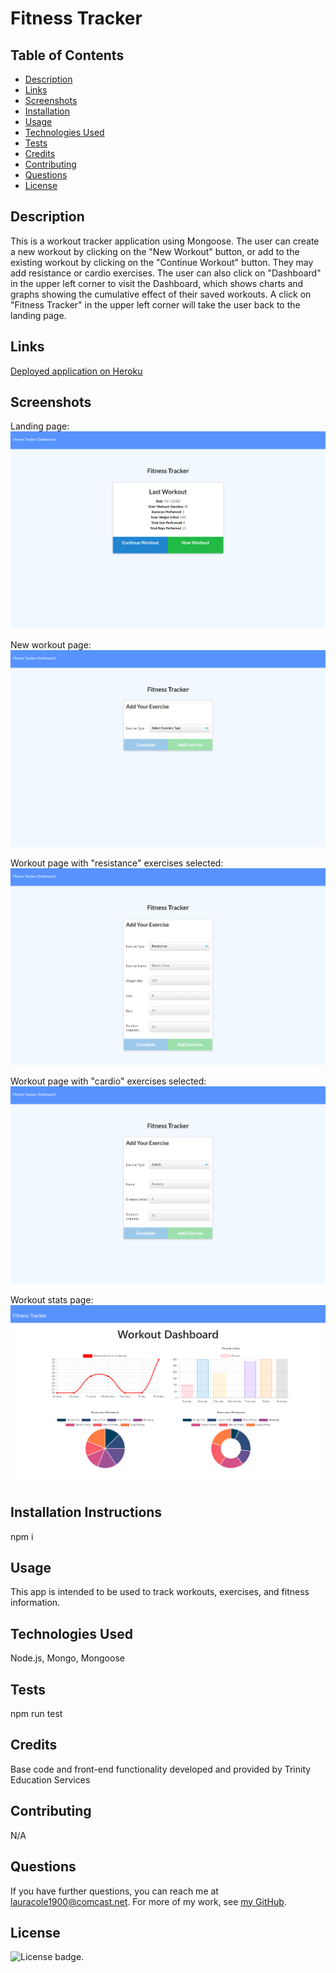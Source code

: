 # Fitness Tracker

## Table of Contents

* [Description](#description)
* [Links](#links)
* [Screenshots](#screenshots)
* [Installation](#installation)
* [Usage](#usage)
* [Technologies Used](#technologies)
* [Tests](#tests)
* [Credits](#credits)
* [Contributing](#contributing)
* [Questions](#questions)
* [License](#license)

## Description

This is a workout tracker application using Mongoose. The user can create a new workout by clicking on the "New Workout" button, or add to the existing workout by clicking on the "Continue Workout" button. They may add resistance or cardio exercises. The user can also click on "Dashboard" in the upper left corner to visit the Dashboard, which shows charts and graphs showing the cumulative effect of their saved workouts. A click on "Fitness Tracker" in the upper left corner will take the user back to the landing page.

## Links

[Deployed application on Heroku](https://git.heroku.com/stormy-lowlands-24720.git)

## Screenshots

Landing page:
![Landing page:](public/assets/fitness-tracker-landing-page.png)

New workout page:
![New workout page](public/assets/fitness-tracker-new-workout.png)

Workout page with "resistance" exercises selected:
![Workout page with "resistance" exercises selected](public/assets/fitness-tracker-resistance.png)

Workout page with "cardio" exercises selected:
![Workout page with "cardio" exercises selected](public/assets/fitness-tracker-cardio.png)

Workout stats page:
![Workout stats page](public/assets/fitness-tracker-stats-page.png)

## Installation Instructions

npm i

## Usage

This app is intended to be used to track workouts, exercises, and fitness information.

## Technologies Used

Node.js, Mongo, Mongoose

## Tests

npm run test

## Credits

Base code and front-end functionality developed and provided by Trinity Education Services

## Contributing

N/A

## Questions

If you have further questions, you can reach me at lauracole1900@comcast.net. For more of my work, see [my GitHub](https://github.com/LauraCole1900).

## License

![License badge](https://img.shields.io/badge/license-MIT-brightgreen).